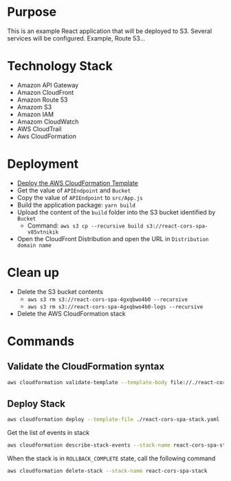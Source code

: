 # Purpose

This is an example React application that will be deployed to S3.
Several services will be configured. Example, Route 53...

# Technology Stack
- Amazon API Gateway
- Amazon CloudFront
- Amazon Route 53
- Amazom S3
- Amazon IAM
- Amazom CloudWatch
- AWS CloudTrail
- Aws CloudFormation

# Deployment
- [Deploy the AWS CloudFormation Template](#deploy-stack)
- Get the value of `APIEndpoint` and `Bucket`
- Copy the value of `APIEndpoint` to `src/App.js`
- Build the application package: `yarn build`
- Upload the content of the `build` folder into the S3 bucket identified by `Bucket`
    - Command: `aws s3 cp --recursive build s3://react-cors-spa-v85vtnikik`
- Open the CloudFront Distribution and open the URL in `Distribution domain name`
# Clean up
- Delete the S3 bucket contents
    - `aws s3 rm s3://react-cors-spa-4gxqbwo4b0 --recursive`
    - `aws s3 rm s3://react-cors-spa-4gxqbwo4b0-logs --recursive`
- Delete the AWS CloudFormation stack

# Commands

## Validate the CloudFormation syntax

```sh
aws cloudformation validate-template --template-body file://./react-cors-spa-stack.yaml
```

## Deploy Stack

```sh
aws cloudformation deploy --template-file ./react-cors-spa-stack.yaml --stack-name react-cors-spa-stack
```

Get the list of events in stack
```sh
aws cloudformation describe-stack-events --stack-name react-cors-spa-stack
```

When the stack is in `ROLLBACK_COMPLETE` state, call the following command
```sh
aws cloudformation delete-stack --stack-name react-cors-spa-stack
```
